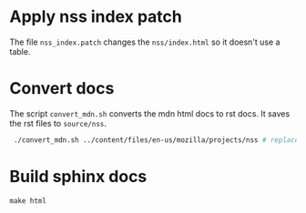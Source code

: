 # Apply nss index patch
The file `nss_index.patch` changes the `nss/index.html` so it doesn't use a table.

# Convert docs
The script `convert_mdn.sh` converts the mdn html docs to rst docs. It saves the rst files to `source/nss`.

```bash
 ./convert_mdn.sh ../content/files/en-us/mozilla/projects/nss # replace with your own path to the mdn docs.
```

# Build sphinx docs
``` 
make html
```
